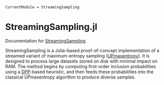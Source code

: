 ```@meta
CurrentModule = StreamingSampling
```

# StreamingSampling.jl

Documentation for [StreamingSampling](https://github.com/emmanuellujan/StreamingSampling.jl).

StreamingSampling is a Julia-based proof-of-concept implementation of a streamed variant of maximum-entropy sampling ([UPmaxentropy](https://www.rdocumentation.org/packages/sampling/versions/2.11/topics/UPmaxentropy)). It is designed to process large datasets stored on disk with minimal impact on RAM. The method begins by computing first-order inclusion probabilities using a [DPP](https://dahtah.github.io/Determinantal.jl/dev/)-based heuristic, and then feeds these probabilities into the classical UPmaxentropy algorithm to produce diverse samples.

